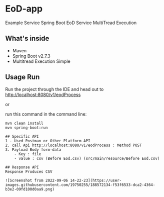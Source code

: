 # EoD-app

Example Service Spring Boot EoD Service MultiTread Execution

## What's inside 
- Maven 
- Spring Boot v2.7.3
- Multitread Execution Simple


## Usage Run  
Run the project through the IDE and head out to [http://localhost:8080/v1/eodProcess](http://localhost:8080/v1/eodProcess)

or 

run this command in the command line:
```
mvn clean install
mvn spring-boot:run

## Specific API
1 . Used Postman or Other Platform API
2. call Api http://localhost:8080/v1/eodProcess : Method POST
3. Payload Body form-data 
    - Key : file 
    - value : csv (Before Eod.csv) (src/main/resource/Before Eod.csv)

## Response API 
Response Produces CSV 

![Screenshot from 2022-09-06 14-22-23](https://user-images.githubusercontent.com/19750255/188572134-f53f6533-dca2-4364-b3e2-09fd100d0aa9.png)
